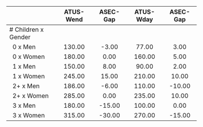 
|                      |    ATUS-Wend |     ASEC-Gap |    ATUS-Wday |     ASEC-Gap |
| -------------------- | :----------: | :----------: | :----------: | :----------: |
| # Children x Gender  |              |              |              |              |
| &nbsp;&nbsp;0 x Men  |       130.00 |        -3.00 |        77.00 |         3.00 |
| &nbsp;&nbsp;0 x Women |       180.00 |         0.00 |       160.00 |         5.00 |
| &nbsp;&nbsp;1 x Men  |       150.00 |         8.00 |        90.00 |         2.00 |
| &nbsp;&nbsp;1 x Women |       245.00 |        15.00 |       210.00 |        10.00 |
| &nbsp;&nbsp;2+ x Men |       186.00 |        -6.00 |       110.00 |       -10.00 |
| &nbsp;&nbsp;2+ x Women |       285.00 |         0.00 |       235.00 |        10.00 |
| &nbsp;&nbsp;3 x Men  |       180.00 |       -15.00 |       100.00 |         0.00 |
| &nbsp;&nbsp;3 x Women |       315.00 |       -30.00 |       270.00 |       -15.00 |

